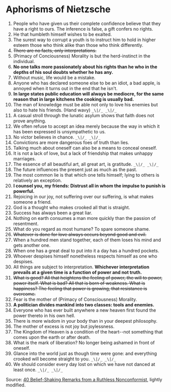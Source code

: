 Aphorisms of Nietzsche
======================

1.  People who have given us their complete confidence believe that they have a
    right to ours. The inference is false, a gift confers no rights.
2.  He that humbleth himself wishes to be exalted.
3.  The surest way to corrupt a youth is to instruct him to hold in higher
    esteem those who think alike than those who think differently.
4.  <del>There are no facts, only interpretations.</del>
5.  (Primacy of Conciousness) Morality is but the herd-instinct in the individual.
6.  **No one talks more passionately about his rights than he who in the depths
    of his soul doubts whether he has any.**
7.  Without music, life would be a mistake.
8.  Anyone who has declared someone else to be an idiot, a bad apple, is
    annoyed when it turns out in the end that he isn't.
9.  **In large states public education will always be mediocre, for the same
    reason that in large kitchens the cooking is usually bad.**
10. The man of knowledge must be able not only to love his enemies but also to
    hate his friends. (Hand wavy) `_\|/_ _\|/_`
11. A casual stroll through the lunatic asylum shows that faith does not prove
    anything.
12. We often refuse to accept an idea merely because the way in which it has
    been expressed is unsympathetic to us.
13. No victor believes in chance. `_\|/_ _\|/_`
14. Convictions are more dangerous foes of truth than lies.
15. Talking much about oneself can also be a means to conceal oneself.
16. It is not a lack of love, but a lack of friendship that makes unhappy
    marriages.
17. The essence of all beautiful art, all great art, is gratitude. `_\|/_ _\|/_`
18. The future influences the present just as much as the past.
19. The most common lie is that which one tells himself; lying to others is
    relatively an exception.
20. **I counsel you, my friends: Distrust all in whom the impulse to punish is
    powerful.**
21. Rejoicing in our joy, not suffering over our suffering, is what makes
    someone a friend.
22. God is a thought who makes crooked all that is straight.
23. Success has always been a great liar.
24. Nothing on earth consumes a man more quickly than the passion of
    resentment.
25. What do you regard as most humane? To spare someone shame.
26. <del>Whatever is done for love always occurs beyond good and evil.</del>
27. When a hundred men stand together, each of them loses his mind and gets
    another one.
28. When one has a great deal to put into it a day has a hundred pockets.
29. Whoever despises himself nonetheless respects himself as one who despises.
30. All things are subject to interpretation. **Whichever interpretation
    prevails at a given time is a function of power and not truth.**
31. <del>What is good? All that heightens the feeling of power, the will to power,
    power itself. What is bad? All that is born of weakness. What is happiness?
    The feeling that power is growing, that resistance is overcome.</del>
32. Fear is the mother of (Primacy of Consciousness) Morality.
33. **A politician divides mankind into two classes: tools and enemies.**
34. Everyone who has ever built anywhere a new heaven first found the power
    thereto in his own hell.
35. There is more wisdom in your body than in your deepest philosophy.
36. The mother of excess is not joy but joylessness.
37. The Kingdom of Heaven is a condition of the heart--not something that
    comes upon the earth or after death.
38. What is the mark of liberation? No longer being ashamed in front of
    oneself.
39. Glance into the world just as though time were gone: and everything
    crooked will become straight to you. `_\|/_ _\|/_`
40. We should consider every day lost on which we have not danced at least
    once. `_\|/_ _\|/_`

Source:
[40 Belief-Shaking Remarks from a Ruthless Nonconformist][1], lightly modified.

[1]: http://www.raptitude.com/2010/03/40-belief-shaking-remarks-from-a-ruthless-nonconformist/
